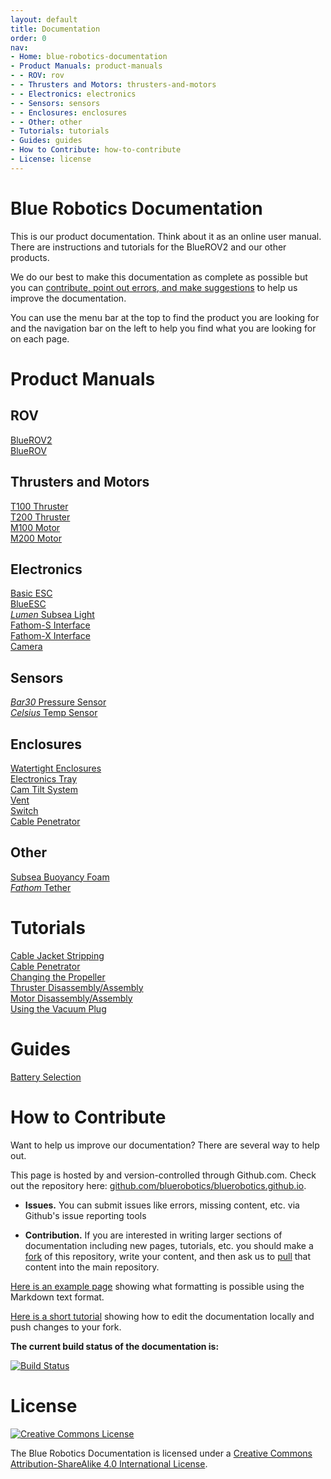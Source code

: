 ```yaml
---
layout: default
title: Documentation
order: 0
nav:
- Home: blue-robotics-documentation
- Product Manuals: product-manuals
- - ROV: rov
- - Thrusters and Motors: thrusters-and-motors
- - Electronics: electronics
- - Sensors: sensors
- - Enclosures: enclosures
- - Other: other
- Tutorials: tutorials
- Guides: guides
- How to Contribute: how-to-contribute
- License: license
---
```


# Blue Robotics Documentation

This is our product documentation. Think about it as an online user manual. There are instructions and tutorials for the BlueROV2 and our other products.

We do our best to make this documentation as complete as possible but you can [contribute, point out errors, and make suggestions](#how-to-contribute) to help us improve the documentation.

You can use the menu bar at the top to find the product you are looking for and the navigation bar on the left to help you find what you are looking for on each page.

# Product Manuals

## ROV

<div class="row">
  <div class="col-sm-4 col-md-4"> 
    <div class="tile" style="background-image:url(/brov2/cad/BlueROV2-front-angle-small.png)">
      <a href="/brov2/">BlueROV2 <i class="fa fa-chevron-circle-right"></i></a>
    </div>
  </div>
  <div class="col-sm-4 col-md-4">
    <div class="tile" style="background-image:url(/assets/images/documentation/kit-2.png)">
      <a href="/bluerov/">BlueROV <i class="fa fa-chevron-circle-right"></i></a>
    </div>
  </div>
</div> 

## Thrusters and Motors

<div class="row">
  <div class="col-sm-4 col-md-4"> 
  	<div class="tile" style="background-image:url(/assets/images/documentation/thruster-2.png)">
  		<a href="/thrusters/">T100 Thruster <i class="fa fa-chevron-circle-right"></i></a>
  	</div>
  </div>
  <div class="col-sm-4 col-md-4">
  	<div class="tile" style="background-image:url(/assets/images/documentation/t200-1.png)">
  		<a href="/thrusters/t200/">T200 Thruster <i class="fa fa-chevron-circle-right"></i></a>
  	</div>
  </div>
  <div class="col-sm-4 col-md-4">
  	<div class="tile" style="background-image:url(/assets/images/documentation/m100-2.png)">
  		<a href="/thrusters/motors/">M100 Motor <i class="fa fa-chevron-circle-right"></i></a>
  	</div>
  </div>
  <div class="col-sm-4 col-md-4">
  	<div class="tile" style="background-image:url(/assets/images/documentation/m200-4.png)">
  		<a href="/thrusters/motors/m200">M200 Motor <i class="fa fa-chevron-circle-right"></i></a>
  	</div>
  </div>
</div>  

## Electronics
<div class="row">
  <div class="col-sm-4 col-md-4">
    <div class="tile" style="background-image:url(/assets/images/documentation/besc-3-new.png)">
      <a href="/besc/">Basic ESC <i class="fa fa-chevron-circle-right"></i></a>
    </div>
  </div>
 <div class="col-sm-4 col-md-4">
    <div class="tile" style="background-image:url(/assets/images/documentation/blueesc-inside.jpg)">
      <a href="/bluesc/">BlueESC <i class="fa fa-chevron-circle-right"></i></a>
    </div>
  </div>    
  <div class="col-sm-4 col-md-4">
    <div class="tile" style="background-image:url(/assets/images/documentation/lumen-1.png)">
      <a href="/lumen/"><em>Lumen</em> Subsea Light <i class="fa fa-chevron-circle-right"></i></a>
    </div>
  </div>
  <div class="col-sm-4 col-md-4">
    <div class="tile" style="background-image:url(/fathom-s/fathom-s-thumb.png)">
      <a href="/fathom-s/">Fathom-S Interface <i class="fa fa-chevron-circle-right"></i></a>
    </div>
  </div>
  <div class="col-sm-4 col-md-4">
    <div class="tile" style="background-image:url(/fathom-x/fathom-x-thumb.png)">
      <a href="/fathom-x/">Fathom-X Interface <i class="fa fa-chevron-circle-right"></i></a>
    </div>
  </div>
  <div class="col-sm-4 col-md-4">
    <div class="tile" style="background-image:url(/assets/images/documentation/analog-cam-2.png)">
      <a href="/camera/">Camera <i class="fa fa-chevron-circle-right"></i></a>
    </div>
  </div>
 </div> 

## Sensors

<div class="row">
  <div class="col-sm-4 col-md-4">
    <div class="tile" style="background-image:url(/bar30/cad/pressure-sensor-3.png)">
      <a href="/bar30/"><em>Bar30</em> Pressure Sensor <i class="fa fa-chevron-circle-right"></i></a>
    </div>
  </div>
  <div class="col-sm-4 col-md-4">
    <div class="tile" style="background-image:url(/celsius/cad/temp-sensor-6.png)">
      <a href="/celsius/"><em>Celsius</em> Temp Sensor <i class="fa fa-chevron-circle-right"></i></a>
    </div>
  </div>
</div>

## Enclosures

<div class="row">
  <div class="col-sm-4 col-md-4">
  	<div class="tile" style="background-image:url(/assets/images/documentation/assem-4in.png)">
  		<a href="/watertight-enclosures/">Watertight Enclosures <i class="fa fa-chevron-circle-right"></i></a>
  	</div>
  </div>
   <div class="col-sm-4 col-md-4">
    <div class="tile" style="background-image:url(/assets/images/documentation/e-tray-1.png)">
      <a href="/etray/">Electronics Tray <i class="fa fa-chevron-circle-right"></i></a>
    </div>
  </div>
   <div class="col-sm-4 col-md-4">
    <div class="tile" style="background-image:url(/assets/images/documentation/rpi-cam-tilt-1.png)">
      <a href="/camtilt/">Cam Tilt System <i class="fa fa-chevron-circle-right"></i></a>
    </div>
  </div>
  <div class="col-sm-4 col-md-4">
    <div class="tile" style="background-image:url(/assets/images/documentation/vent-r2-1.png)">
      <a href="/vent/">Vent <i class="fa fa-chevron-circle-right"></i></a>
    </div>
  </div>
    <div class="col-sm-4 col-md-4">
    <div class="tile" style="background-image:url(/switch/cad/switch-4.png)">
      <a href="/switch/">Switch <i class="fa fa-chevron-circle-right"></i></a>
    </div>
  </div>
  <div class="col-sm-4 col-md-4">
    <div class="tile" style="background-image:url(/assets/images/documentation/cable-penetrator-1-r2.png)">
      <a href="/tutorials/cable-penetrator/">Cable Penetrator <i class="fa fa-chevron-circle-right"></i></a>
    </div>
  </div>
</div>
 
## Other  
<div class="row">
  <div class="col-sm-4 col-md-4">
    <div class="tile" style="background-image:url(/assets/images/documentation/foam-1.png)">
      <a href="/float/">Subsea Buoyancy Foam <i class="fa fa-chevron-circle-right"></i></a>
    </div>
  </div>
  <div class="col-sm-4 col-md-4">
    <div class="tile" style="background-image:url(/assets/images/documentation/Tether-wound.png)">
      <a href="/fathom/"><em>Fathom</em> Tether <i class="fa fa-chevron-circle-right"></i></a>
    </div>
  </div>
 </div> 

# Tutorials

<div class="row">
  <div class="col-sm-4 col-md-4">
    <div class="tile" style="background-image:url(/assets/images/tutorials/wire-stripping/wire-strip-7.png)">
      <a href="/tutorials/cable-stripping/">Cable Jacket Stripping <i class="fa fa-chevron-circle-right"></i></a>
    </div>
  </div>
  <div class="col-sm-4 col-md-4">
    <div class="tile" style="background-image:url(/assets/images/tutorials/cable-penetrator/step-5.png)">
      <a href="/tutorials/cable-penetrator/#installation">Cable Penetrator <i class="fa fa-chevron-circle-right"></i></a>
    </div>
  </div>
  <div class="col-sm-4 col-md-4">
    <div class="tile" style="background-image:url(/assets/images/tutorials/changing-a-propeller/propeller-3.png)">
      <a href="/tutorials/changing-the-propeller/">Changing the Propeller <i class="fa fa-chevron-circle-right"></i></a>
    </div>
  </div>
</div>
<div class="row">
  <div class="col-sm-4 col-md-4">
    <div class="tile" style="background-image:url(/assets/images/tutorials/disassembly/disassembly-2.png)">
      <a href="/tutorials/disassembly-assembly/">Thruster Disassembly/Assembly <i class="fa fa-chevron-circle-right"></i></a>
    </div>
  </div>
  <div class="col-sm-4 col-md-4">
    <div class="tile" style="background-image:url(/assets/images/tutorials/m100-disassembly/m100-disassem-1.png)">
      <a href="/tutorials/disassembly-assembly/m100-m200-disassembly/">Motor Disassembly/Assembly <i class="fa fa-chevron-circle-right"></i></a>
    </div>
  </div>
  <div class="col-sm-4 col-md-4">
    <div class="tile" style="background-image:url(/assets/images/tutorials/vacuum-test-plug/step-4.png">
      <a href="/tutorials/vacuum-test-plug/">Using the Vacuum Plug <i class="fa fa-chevron-circle-right"></i></a>
    </div>
  </div>
</div>

# Guides

<div class="row">
  <div class="col-sm-4 col-md-4">
    <div class="tile" style="background-image:url(/assets/images/documentation/battery-1.png)">
      <a href="/battery/">Battery Selection <i class="fa fa-chevron-circle-right"></i></a>
    </div>
  </div>
</div>

# How to Contribute

Want to help us improve our documentation? There are several way to help out.

This page is hosted by and version-controlled through Github.com. Check out the repository here: [github.com/bluerobotics/bluerobotics.github.io](http://github.com/bluerobotics/bluerobotics.github.io).

* **Issues.** You can submit issues like errors, missing content, etc. via Github's issue reporting tools

* **Contribution.** If you are interested in writing larger sections of documentation including new pages, tutorials, etc. you should make a [fork](https://github.com/bluerobotics/bluerobotics.github.io) of this repository, write your content, and then ask us to [pull](https://github.com/bluerobotics/bluerobotics.github.io/pulls) that content into the main repository.

[Here is an example page](/example/) showing what formatting is possible using the Markdown text format.

[Here is a short tutorial](/jekyll-tutorial/) showing how to edit the documentation locally and push changes to your fork.

**The current build status of the documentation is:**

[![Build Status](https://travis-ci.org/bluerobotics/bluerobotics.github.io.svg?branch=master)](https://travis-ci.org/bluerobotics/bluerobotics.github.io)

# License

[<img alt="Creative Commons License" style="border-width:0" src="https://i.creativecommons.org/l/by-sa/4.0/88x31.png" />](http://creativecommons.org/licenses/by-sa/4.0/)

The Blue Robotics Documentation is licensed under a [Creative Commons Attribution-ShareAlike 4.0 International License](http://creativecommons.org/licenses/by-sa/4.0/).